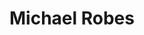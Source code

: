 ---
layout: member
weight: 100
title: Michael Robes
description: >
  Scholar in residence
img: /img/members/mike-robe-photo.jpg
program: BASc
status: undergrad
year_end: 
year_start: 2017
email: siang [at] alumni.ubc.ca
biography: >
  Ngai To recently graduated from UBC with distinction in chemical engineering (minor in computer science).
project: >
  Summer 2017 NSERC USRA project on machine learning and process control.
linkedin: https://www.linkedin.com/in/c-siang-lim-98535048
homepage: http://www.siang.ca 
degrees : masters

---